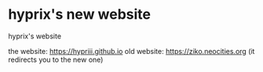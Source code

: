 # hyprix's new website
hyprix's website

the website: https://hypriii.github.io
old website: https://ziko.neocities.org (it redirects you to the new one)
